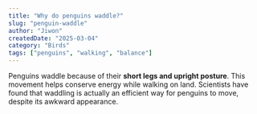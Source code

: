 ```yaml
---
title: "Why do penguins waddle?"
slug: "penguin-waddle"
author: "Jiwon"
createdDate: "2025-03-04"
category: "Birds"
tags: ["penguins", "walking", "balance"]
---
```

Penguins waddle because of their **short legs and upright posture**. This movement helps conserve energy while walking on land. Scientists have found that waddling is actually an efficient way for penguins to move, despite its awkward appearance.

